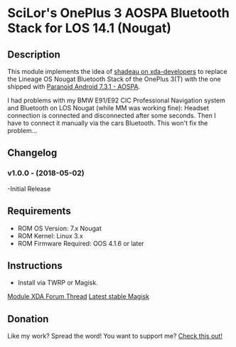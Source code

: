 # **SciLor's OnePlus 3 AOSPA Bluetooth Stack for LOS 14.1 (Nougat)**
## Description
This module implements the idea of [shadeau on xda-developers](https://forum.xda-developers.com/oneplus-3/oneplus-3--3t-cross-device-development/los-bluetooth-fix-existing-roms-6-20-t3625247) to replace the Lineage OS Nougat Bluetooth Stack of the OnePlus 3(T) with the one shipped with [Paranoid Android 7.3.1 - AOSPA](https://forum.xda-developers.com/oneplus-3/oneplus-3--3t-cross-device-development/paranoid-android-7-0-2-aospa-oneplus-3t-t3615015).

I had problems with my BMW E91/E92 CIC Professional Navigation system and Bluetooth on LOS Nougat (while MM was working fine): Headset connection is connected and disconnected after some seconds. Then I have to connect it manually via the cars Bluetooth. This won't fix the problem... 

## Changelog
### v1.0.0 - (2018-05-02)
-Initial Release

## Requirements
- ROM OS Version: 7.x Nougat
- ROM Kernel: Linux 3.x
- ROM Firmware Required: OOS 4.1.6 or later

## Instructions
- Install via TWRP or Magisk.

[Module XDA Forum Thread](https://forum.xda-developers.com/apps/magisk/module-url-here "Module official XDA thread")
[Latest stable Magisk](http://www.tiny.cc/latestmagisk)

## Donation
Like my work? Spread the word!
You want to support me?  [Check this out!](http://www.scilor.com/donate.html)
